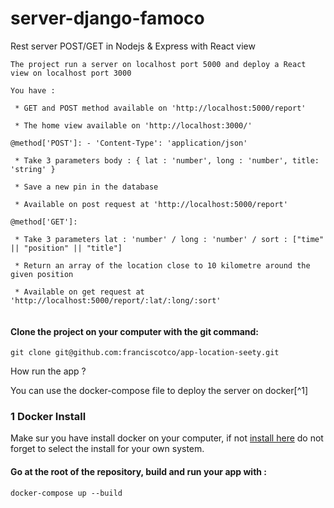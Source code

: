 # server-django-famoco
Rest server POST/GET in Nodejs & Express with React view

```
The project run a server on localhost port 5000 and deploy a React view on localhost port 3000

You have :

 * GET and POST method available on 'http://localhost:5000/report'
 
 * The home view available on 'http://localhost:3000/'

@method['POST']: - 'Content-Type': 'application/json'

 * Take 3 parameters body : { lat : 'number', long : 'number', title: 'string' }
 
 * Save a new pin in the database
 
 * Available on post request at 'http://localhost:5000/report'

@method['GET']: 

 * Take 3 parameters lat : 'number' / long : 'number' / sort : ["time" || "position" || "title"]
 
 * Return an array of the location close to 10 kilometre around the given position
 
 * Available on get request at 'http://localhost:5000/report/:lat/:long/:sort'
 
```


#### Clone the project on your computer with the git command:

`git clone git@github.com:franciscotco/app-location-seety.git`

How run the app ?

You can use the docker-compose file to deploy the server on docker[^1]

### 1 Docker Install

Make sur you have install docker on your computer, if not [install here](https://docs.docker.com/install/linux/docker-ce/ubuntu/) do not forget to select the install for your own system.

#### Go at the root of the repository, build and run your app with :

`docker-compose up --build`
